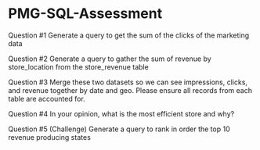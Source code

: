 # PMG-SQL-Assessment

Question #1 Generate a query to get the sum of the clicks of the marketing data

Question #2 Generate a query to gather the sum of revenue by store_location from the store_revenue table

Question #3 Merge these two datasets so we can see impressions, clicks, and revenue together by date and geo. Please ensure all records from each table are accounted for.

Question #4 In your opinion, what is the most efficient store and why?

Question #5 (Challenge) Generate a query to rank in order the top 10 revenue producing states
